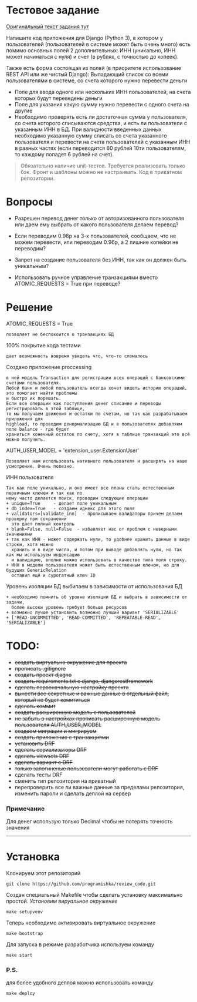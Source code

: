 # Тестовое задание

[Оригинальный текст задания тут](https://docs.google.com/document/d/1otqyCQ2N1Pn3i8L1LgSHBJvhjdvjXsVWChQzLiS-l68/edit)

Напишите код приложения для Django (Python 3), в котором у пользователей 
(пользователей в системе может быть очень много) есть помимо основных полей 2 дополнительных: 
ИНН (уникально, ИНН может начинаться с нуля) и счет (в рублях, с точностью до копеек). 

Также есть форма состоящая из полей (в приоритете  использование REST API или же чистый Django):
Выпадающий список со всеми пользователями в системе, со счета которого нужно перевести деньги

+ Поле для ввода одного или нескольких ИНН пользователей, на счета которых будут переведены деньги
+ Поле для указания какую сумму нужно перевести с одного счета на другие
+ Необходимо проверять есть ли достаточная сумма у пользователя, со счета которого списываются средства, 
и есть ли пользователи с указанным ИНН в БД. При валидности введенных данных необходимо указанную сумму 
списать со счета указанного пользователя и перевести на счета пользователей с указанным ИНН в 
равных частях (если переводится 60 рублей 10ти пользователям, то каждому попадет 6 рублей на счет).


> Обязательно наличие unit-тестов.
> Требуется реализовать только бэк. Фронт и шаблоны можно не настраивать.
> Код в приватном репозитории. 

# Вопросы

+ Разрешен перевод денег только от авторизованного пользователя 
или даем ему выбрать от какого пользователя делаем перевод?

+ Если переводим 0.98р на 3-х пользователей, сообщаем, что не можем перевести, или переводим 0.96р,
а 2 лишние копейки не переводим?

+ Запрет на создание пользователя без ИНН, так как он должен быть уникальным?

+ Использовать ручное управление транзакциями вместо ATOMIC_REQUESTS = True при переводе?

# Решение

ATOMIC_REQUESTS = True

    позволяет не беспокоится о транзакциях БД
    
100% покрытие кода тестами
    
    дает возможность вовремя увидеть что, что-то сломалось
    
Создано приложение proccessing

    в ней модель Transaction для регистрации всех операций с банковскими счетами пользователя.
    Любой банк и любой пользователь всегда хочет видеть историю операций, это помогает найти проблемы
    и быстро их порешать.
    Если все операции как поступления денег списание и переводы регистрировать в этой таблице,
    то мы получаем движения и остатки по счетам, но так как разрабатываем приложения для 
    highload, то проводим денормализацию БД и в пользователях добавляем поле balance - где будет
    храниться конечный остаток по счету, хотя в таблице транзакций это всё можно получить.
    
AUTH_USER_MODEL = 'extension_user.ExtensionUser'

    Позволяет нам использовать нативного пользователя и расширять на наше усмотрение. Очень полезно.

ИНН пользователя

    Так как поле уникально, и оно имеет все планы стать естественным первичным ключем и так как по
    нему часто делается поиск, проводим следующие операции 
    + unique=True     - делает поле уникальным
    + db_index=True   - создаем иднекс для этого поля
    + validators=[validate_inn]  - прописываем валидаторы причем делаем проверку при сохранении
      это дает полный контроль
    + blank=False, null=False  - избавляет нас от проблем с неверными значениями
    + так как ИНН - может содержать нули, то удобнее хранить данные в виде строки, хотя можно
      хранить и в виде числа, и потом при выводе добавлять нули, но так как мы используем индексацию
      и валидацию, вполне можно использовать в качестве типа поля строку.
    + ИНН в модели пользователя может быть естественным ключом, но для будущих GenericRelation 
      оставил ещё и сурогатный ключ ID

Уровень изоляции БД выбипаем в зависимости от использования БД
    
    + необходимо помнить об уровне изоляции БД и выбрать в зависимости от задачи, 
      более высоки уровень требует больше ресурсов
    + возможно лучше установить возможно лучший вариант 'SERIALIZABLE'
    + ['READ-UNCOMMITTED', 'READ-COMMITTED', 'REPEATABLE-READ', 'SERIALIZABLE']

# TODO:
+ ~~создать виртуально окружение для проекта~~
+ ~~прописать .gitignore~~
+ ~~создать проект djagno~~
+ ~~создать requirements.txt с django, djangorestframework~~
+ ~~сделать первоначальную настройку проекта~~
+ ~~вынести все секретные и важные данные в отдельный файл, который не будет комититься~~
+ ~~сделать коммит~~
+ ~~создать расширенную модель с пользователей~~
+ ~~не забыть в настройках прописать расширенную модель пользователя AUTH_USER_MODEL~~
+ ~~создаем миграции и мигрируем~~
+ ~~создать приложение с транзакциями~~
+ ~~установить DRF~~
+ ~~сделать сериализаторы DRF~~
+ ~~сделать viewsets DRF~~
+ ~~сделать вариант с DRF~~
+ ~~только залогиненые пользователи могут работать с DRF~~
+ сделать тесты DRF
+ сменить тип репозитория на приватный
+ перепроверить все ли важные данные за пределами репозитория, изменить пароли и 
  сделать деплой на сервер


### Примечание 

Для денег использую только Decimal чтобы не потерять точность значения

---

# Установка

Клонируем этот репозиторий

```git
git clone https://github.com/programishka/review_code.git
```

Создан специальный Makefile чтобы сделать установку максимально простой.
*Установим вируальное окружение*

```shell script
make setupvenv
```

Теперь необходимо активировать виртуальное окружение

```shell script
make bootstrap
```

Для запуска в режиме разработчика используем команду

```shell script
make start
```

### P.S.

для более удобного деплоя можно использовать команду

```shell script
make deploy
```
